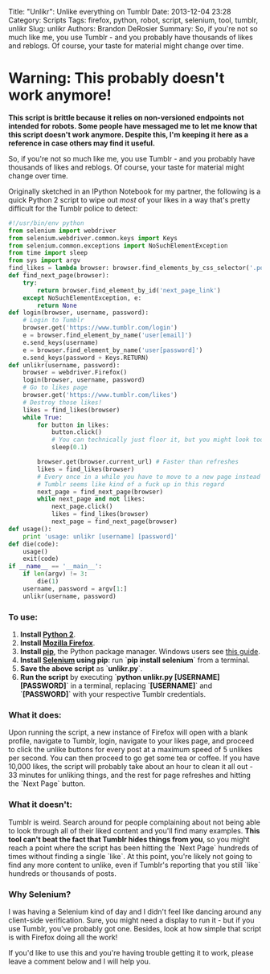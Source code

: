 Title: "Unlikr": Unlike everything on Tumblr
Date: 2013-12-04 23:28
Category: Scripts
Tags: firefox, python, robot, script, selenium, tool, tumblr, unlikr
Slug: unlikr
Authors: Brandon DeRosier
Summary: So, if you're not so much like me, you use Tumblr - and you probably have thousands of likes and reblogs. Of course, your taste for material might change over time.

# **Warning: This probably doesn't work anymore!**
**This script is brittle because it relies on non-versioned endpoints not intended for robots. Some people have messaged me to let me know that this script doesn't work anymore. Despite this, I'm keeping it here as a reference in case others may find it useful.**

So, if you're not so much like me, you use Tumblr - and you probably have thousands of likes and reblogs. Of course, your taste for material might change over time.

Originally sketched in an IPython Notebook for my partner, the following is a quick Python 2 script to wipe out <em>most</em> of your likes in a way that's pretty difficult for the Tumblr police to detect<!--more-->:

```python
#!/usr/bin/env python
from selenium import webdriver
from selenium.webdriver.common.keys import Keys
from selenium.common.exceptions import NoSuchElementException
from time import sleep
from sys import argv
find_likes = lambda browser: browser.find_elements_by_css_selector('.post_control.like.liked')
def find_next_page(browser):
    try:
        return browser.find_element_by_id('next_page_link')
    except NoSuchElementException, e:
        return None
def login(browser, username, password):
    # Login to Tumblr
    browser.get('https://www.tumblr.com/login')
    e = browser.find_element_by_name('user[email]')
    e.send_keys(username)
    e = browser.find_element_by_name('user[password]')
    e.send_keys(password + Keys.RETURN)
def unlikr(username, password):
    browser = webdriver.Firefox()
    login(browser, username, password)
    # Go to likes page
    browser.get('https://www.tumblr.com/likes')
    # Destroy those likes!
    likes = find_likes(browser)
    while True:
        for button in likes:
            button.click()
            # You can technically just floor it, but you might look too much like a robot
            sleep(0.1)

        browser.get(browser.current_url) # Faster than refreshes
        likes = find_likes(browser)
        # Every once in a while you have to move to a new page instead of refreshing
        # Tumblr seems like kind of a fuck up in this regard
        next_page = find_next_page(browser)
        while next_page and not likes:
            next_page.click()
            likes = find_likes(browser)
            next_page = find_next_page(browser)
def usage():
    print 'usage: unlikr [username] [password]'
def die(code):
    usage()
    exit(code)
if __name__ == '__main__':
    if len(argv) != 3:
        die(1)
    username, password = argv[1:]
    unlikr(username, password)
```

<h3>To use:</h3>
<ol>
<li><strong>Install <a href="http://www.python.org/download/" title="Python download page" target="_blank">Python 2</a></strong>.</li>
<li><strong>Install <a href="https://www.mozilla.org/firefox" title="Mozilla Firefox site" target="_blank">Mozilla Firefox</a></strong>.</li>
<li><strong>Install <a href="http://www.pip-installer.org/en/latest/installing.html" title="How to install pip" target="_blank">pip</a></strong>, the Python package manager. Windows users see <a href="https://stackoverflow.com/a/12476379" title="How to install pip on Windows" target="_blank">this guide</a>.</li>
<li><strong>Install <a href="https://pypi.python.org/pypi/selenium" title="Selenium PyPI page" target="_blank">Selenium</a> using pip</strong>: run `<strong>pip install selenium</strong>` from a terminal.</li>
<li><strong>Save the above script</strong> as `<strong>unlikr.py</strong>`.</li>
<li><strong>Run the script</strong> by executing `<strong>python unlikr.py [USERNAME] [PASSWORD]</strong>` in a terminal, replacing `<strong>[USERNAME]</strong>` and `<strong>[PASSWORD]</strong>` with your respective Tumblr credentials.</li>
</ol>

<h3>What it does:</h3>
Upon running the script, a new instance of Firefox will open with a blank profile, navigate to Tumblr, login, navigate to your likes page, and proceed to click the unlike buttons for every post at a maximum speed of 5 unlikes per second. You can then proceed to go get some tea or coffee. If you have 10,000 likes, the script will probably take about an hour to clean it all out - 33 minutes for unliking things, and the rest for page refreshes and hitting the `Next Page` button.

<h3>What it doesn't:</h3>
Tumblr is weird. Search around for people complaining about not being able to look through all of their liked content and you'll find many examples.
<strong>This tool can't beat the fact that Tumblr hides things from you</strong>, so you might reach a point where the script has been hitting the `Next Page` hundreds of times without finding a single `like`. At this point, you're likely not going to find any more content to unlike, even if Tumblr's reporting that you still `like` hundreds or thousands of posts.

<h3>Why Selenium?</h3>
I was having a Selenium kind of day and I didn't feel like dancing around any client-side verification. Sure, you might need a display to run it - but if you use Tumblr, you've probably got one. Besides, look at how simple that script is with Firefox doing all the work!


If you'd like to use this and you're having trouble getting it to work, please leave a comment below and I will help you.

